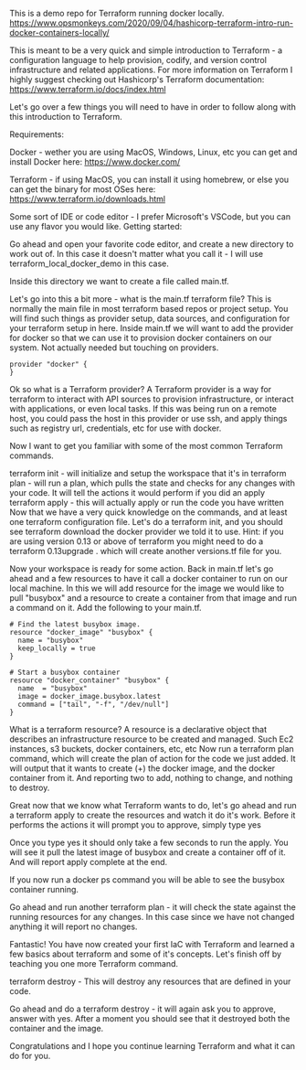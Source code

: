 This is a demo repo for Terraform running docker locally.
https://www.opsmonkeys.com/2020/09/04/hashicorp-terraform-intro-run-docker-containers-locally/

This is meant to be a very quick and simple introduction to Terraform - a configuration language to help provision, codify, and version control infrastructure and related applications. For more information on Terraform I highly suggest checking out Hashicorp's Terraform documentation:
https://www.terraform.io/docs/index.html

Let's go over a few things you will need to have in order to follow along with this introduction to Terraform. 

Requirements:

Docker - wether you are using MacOS, Windows, Linux, etc you can get and install Docker here: https://www.docker.com/

Terraform - if using MacOS, you can install it using homebrew, or else you can get the binary for most OSes here: https://www.terraform.io/downloads.html

Some sort of IDE or code editor - I prefer Microsoft's VSCode, but you can use any flavor you would like.
Getting started:

Go ahead and open your favorite code editor, and create a new directory to work out of. In this case it doesn't matter what you call it - I will use terraform_local_docker_demo in this case.

Inside this directory we want to create a file called main.tf.


Let's go into this a bit more - what is the main.tf terraform file? This is normally the main file in most terraform based repos or project setup. You will find such things as provider setup, data sources, and configuration for your terraform setup in here.
Inside main.tf we will want to add the provider for docker so that we can use it to provision docker containers on our system. Not actually needed but touching on providers.

```
provider "docker" {
}
```

Ok so what is a Terraform  provider? A Terraform provider is a way for terraform to interact with API sources to provision infrastructure, or interact with applications, or even local tasks.
If this was being run on a remote host, you could pass the host in this provider or use ssh, and apply things such as registry url, credentials, etc for use with docker.

Now I want to get you familiar with some of the most common Terraform commands.

terraform init - will initialize and setup the workspace that it's in
terraform plan - will run a plan, which pulls the state and checks for any changes with your code. It will tell the actions it would perform if you did an apply
terraform apply - this will actually apply or run the code you have written
Now that we have a very quick knowledge on the commands, and at least one terraform configuration file. Let's do a terraform init, and you should see terraform download the docker provider we told it to use. Hint: if you are using version 0.13 or above of terraform you might need to do a terraform 0.13upgrade . which will create another versions.tf file for you.

Now your workspace is ready for some action. Back in main.tf let's go ahead and a few resources to have it call a docker container to run on our local machine. In this we will add resource for the image we would like to pull "busybox" and a resource to create a container from that image and run a command on it. Add the following to your main.tf.

```
# Find the latest busybox image.
resource "docker_image" "busybox" {
  name = "busybox"
  keep_locally = true
}

# Start a busybox container
resource "docker_container" "busybox" {
  name  = "busybox"
  image = docker_image.busybox.latest
  command = ["tail", "-f", "/dev/null"]
}
```

What is a terraform resource? A resource is a declarative object that describes an infrastructure resource to be created and managed. Such Ec2 instances, s3 buckets, docker containers, etc, etc
Now run a terraform plan command, which will create the plan of action for the code we just added. It will output that it wants to create (+) the docker image, and the docker container from it. And reporting two to add, nothing to change, and nothing to destroy.

Great now that we know what Terraform wants to do, let's go ahead and run a terraform apply to create the resources and watch it do it's work. Before it performs the actions it will prompt you to approve, simply type yes

Once you type yes it should only take a few seconds to run the apply. You will see it pull the latest image of busybox and create a container off of it. And will report apply complete at the end.

If you now run a docker ps command you will be able to see the busybox container running.

Go ahead and run another terraform plan - it will check the state against the running resources for any changes. In this case since we have not changed anything it will report no changes.

Fantastic! You have now created your first IaC with Terraform and learned a few basics about terraform and some of it's concepts. Let's finish off by teaching you one more Terraform command.

terraform destroy - This will destroy any resources that are defined in your code.

Go ahead and do a terraform destroy - it will again ask you to approve, answer with yes. After a moment you should see that it destroyed both the container and the image.

Congratulations and I hope you continue learning Terraform and what it can do for you.
